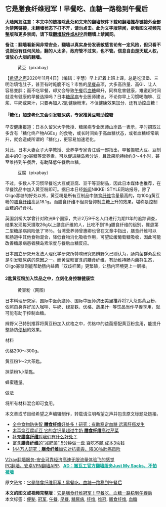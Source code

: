  <h2>它是膳食纤维冠军！早餐吃、血糖一路稳到午餐后</h2> <p class="notice"><b>大陆网友注意：本文中的链接除此处和文末的<a href="https://github.com/bannedbook/fanqiang" >翻墙</a>软件下载和<a href="https://github.com/killgcd/justmysocks/blob/master/README.md">翻墙推荐</a>链接外全部为禁网链接，未翻墙状态下打不开，请勿点击。此为文字版禁闻，欲看图文视频完整版和更多禁闻，请下载<a href="https://github.com/bannedbook/fanqiang">翻墙软件或APP</a>后翻墙上禁闻网。</p><p>备注：翻墙看新闻非常安全，翻墙以真实身份发表敏感言论有一定风险，但只看不说则没有任何风险，翻的人太多，政府管不过来，也不管。信息自由是天赋人权，请放心大胆的翻墙。</b></p>  <div class="entry"> <figure><figcaption>黄豆（pixabay）</figcaption></figure> <p>【<span class='wp_keywordlink_affiliate'><a href="https://www.soundofhope.org" title="希望之声" target="_blank">希望之声</a></span>2020年11月4日】（编辑：李慧）早上赶着上班上课，总是吃汉堡、三明治填饱肚子，甚至有时乾脆不吃？市售的<a href="https://www.bannedbook.org/bnews/tag/%E6%97%A9%E9%A4%90/" class="st_tag internal_tag" rel="tag" title="标签 早餐 下的日志">早餐</a>品项，大多高热量、高GI、让人容易变胖；而不吃早餐，却又会导致<a href="https://www.bannedbook.org/bnews/tag/%E5%8D%88%E9%A4%90/" class="st_tag internal_tag" rel="tag" title="标签 午餐 下的日志">午餐</a>后<a href="https://www.bannedbook.org/bnews/tag/%e8%a1%80%e7%b3%96/" class="st_tag internal_tag" rel="tag" title="标签 血糖 下的日志">血糖</a>飙升，同样危害健康，难道赶时间就没有健康的早餐选择吗？日本<a href="https://www.bannedbook.org/bnews/tag/%e7%b3%96%e5%b0%bf%e7%97%85/" class="st_tag internal_tag" rel="tag" title="标签 糖尿病 下的日志">糖尿病</a>专业医师建议，不论你早上习惯喝咖啡、豆浆、牛奶或果汁，只要再加入2匙健康粉末，不但健康效果加分、还有助控血糖！</p> <h4><strong>「糖化」加速老化又会引发糖尿病，专家推黄豆粉助控糖</strong></h4> <p>早安健康报道：日本久留米大学教授、糖尿病专业医师山岸昌一表示，平时摄取过多含有「糖化终产物AGEs」的食物，或长时间处于高血糖状态，或者血糖经常飙升，就会造成所谓的「糖化」，更容易加速老化。</p> <p>对此，日本大妻女子大学教授、营养学专家青江诚一郎指出，早餐摄取大豆、豆制品中的Oligo寡糖等营养素，可以促进胰岛素分泌，且效果能持续约3～4小时，甚至维持到午餐后，有助降低午餐后血糖。</p> <figure><figcaption> 豆腐（pixabay）</figcaption></figure> <p>不过，多数人不习惯早餐吃大豆或豆腐、豆干等豆制品，因此日本媒体也推荐，在早餐饮品中加入黄豆粉即可。据日本日经<span class='wp_keywordlink_affiliate'><a href="https://www.bannedbook.org/" title="新闻">新闻</a></span>NIKKEI STYLE网站报导，除了Oligo寡糖的好处以外，黄豆粉是所有豆制品中膳食<a href="https://www.bannedbook.org/bnews/tag/%E7%BA%A4%E7%BB%B4/" class="st_tag internal_tag" rel="tag" title="标签 纤维 下的日志">纤维</a>含量最高的，每100g黄豆粉的<a href="https://www.bannedbook.org/bnews/tag/%E8%86%B3%E9%A3%9F%E7%BA%A4%E7%BB%B4/" class="st_tag internal_tag" rel="tag" title="标签 膳食纤维 下的日志">膳食纤维</a>高达18.1g。而膳食纤维不但具备抑制血糖上升的效果，堪称是控制血糖的好食材。</p>  <p>英国剑桥大学曾针对欧洲8个国家，共计2万9千名人口进行为期11年的追踪调查，结果发现每天摄取26g以上膳食纤维的人，比吃不到19g膳食纤维的组别，罹患第二型糖尿病风险低了18％。台湾营养师曾惠卿也曾在文章中指出，膳食纤维可以和肠道中其他食物混合，降低食物消化吸收作用，可望延缓葡萄糖吸收，因此可能改善糖尿病患者胰岛素浓度与餐后血糖反应。</p> <p>日本国立研究开发法人理化学研究所特聘研究员辨野义己则认为，肠内菌群紊乱也是引发糖尿病的原因之一。而黄豆粉富含的膳食纤维，有助维持肠内菌群生态，Oligo寡糖则能帮助肠内益菌「双歧杆菌」更繁殖，让肠内环境更上一层楼。</p> <h4><strong>2匙黄豆粉加入饮品之中，立刻化身控糖健康饮</strong></h4> <figure><figcaption> 黄豆粉（网图）</figcaption></figure> <p>日本料理研究家、国际中医药膳师、国际中医师滨田美里推荐将2大茶匙黄豆粉，依照自身喜好加入咖啡、牛奶、绿拿铁、优格、蔬果汁‧‧‧等饮品当作早餐享用，就可能有助于控制血糖。</p> <p>辨野义己特别推荐将黄豆粉加入优格之中，优格中的益菌搭配黄豆粉食用，能提升整肠防<a href="https://www.bannedbook.org/bnews/tag/%e4%be%bf%e7%a7%98/" class="st_tag internal_tag" rel="tag" title="标签 便秘 下的日志">便秘</a>的效果。</p>  <p>材料</p> <p>优格200～300g。</p> <p>黄豆粉1～2大茶匙。</p> <p>抹茶粉1小茶匙。</p>  <p>蜂蜜适量。</p> <p>做法</p> <p>将所有材料混合即可食用。</p> <p>本文章或节目经希望之声编辑制作，转载请注明希望之声并包含原文标题及链接。</p>  <ul class='op-related-articles' title='相关阅读'> <li><a href='https://www.bannedbook.org/bnews/health/20201020/1417056.html' target='_blank'>全谷食物防失智 <b>膳食纤维</b>好处多！研究：有助稳定血糖 远离肝癌发生</a></li> <li><a href='https://www.bannedbook.org/bnews/comments/20200803/1373981.html' target='_blank'>木耳烧豆腐毛豆 它的含钙量超过牛奶 <b>膳食纤维</b>高过芹菜</a></li> <li><a href='https://www.bannedbook.org/bnews/health/20200726/1366546.html' target='_blank'>补充<b>膳食纤维</b>对我们有什么好处？</a></li> <li><a href='https://www.bannedbook.org/bnews/lifebaike/20200511/1326633.html' target='_blank'>富含<b>膳食纤维</b>的“减肥菜” 5分钟做一盘 百吃不腻 成本3块钱</a></li> <li><a href='https://www.bannedbook.org/bnews/comments/20191122/1227871.html' target='_blank'>144万人研究：<b>膳食纤维</b>加它对抗雾霾，降30％肺癌风险</a></li> </ul> <p class="texttj"> <a href="https://www.bannedbook.org/forum23/topic22702.html" target="_blank">V2ray翻墙服务-安全可靠经济高速无限流量体验飞的感觉</a><br/> <a href="https://github.com/bannedbook/fanqiang/wiki/%E7%A6%81%E9%97%BB%E7%BD%91%E5%AE%89%E5%8D%93%E7%BF%BB%E5%A2%99%E6%96%B0%E9%97%BBAPP" target="_blank">PC翻墙、安卓VPN翻墙APP</a>、<span onclick="window.open('https://github.com/killgcd/justmysocks/blob/master/README.md')" style="font-weight:bold;color:#00A191;cursor:pointer;text-decoration:underline;outline:none">AD：搬瓦工官方翻墙服务Just My Socks，不怕被墙</span></p><p>原文链接：<a class="src_link"  href="https://www.soundofhope.org/post/270978" target="_blank">它是膳食纤维冠军！早餐吃、血糖一路稳到午餐后</a></p><a name='sharetosocial'></a>       <div><b>本文的图文或视频完整版</b>：<a href='https://www.bannedbook.org/bnews/comments/20201104/1425771.html'>它是膳食纤维冠军！早餐吃、血糖一路稳到午餐后</a></div>  </div><!--END ENTRY--> <div class="postfooter"> <div>本文标签：<a href="https://www.bannedbook.org/bnews/tag/%e4%be%bf%e7%a7%98/" rel="tag">便秘</a>, <a href="https://www.bannedbook.org/bnews/tag/%e5%86%a0%e5%86%9b/" rel="tag">冠军</a>, <a href="https://www.bannedbook.org/bnews/tag/%E5%8D%88%E9%A4%90/" rel="tag">午餐</a>, <a href="https://www.bannedbook.org/bnews/tag/%E6%97%A9%E9%A4%90/" rel="tag">早餐</a>, <a href="https://www.bannedbook.org/bnews/tag/%e7%b3%96%e5%b0%bf%e7%97%85/" rel="tag">糖尿病</a>, <a href="https://www.bannedbook.org/bnews/tag/%E7%BA%A4%E7%BB%B4/" rel="tag">纤维</a>, <a href="https://www.bannedbook.org/bnews/tag/%E7%BB%B4%E5%86%A0/" rel="tag">维冠</a>, <a href="https://www.bannedbook.org/bnews/tag/%E8%86%B3%E9%A3%9F%E7%BA%A4%E7%BB%B4/" rel="tag">膳食纤维</a>, <a href="https://www.bannedbook.org/bnews/tag/%e8%a1%80%e7%b3%96/" rel="tag">血糖</a></div>  </div><!--END POSTFOOTER--> 